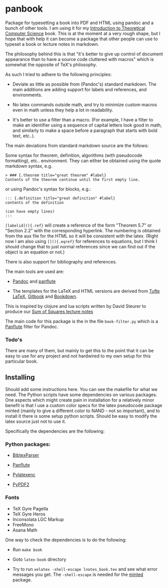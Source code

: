 # panbook

Package for typesetting a book into PDF and HTML using pandoc and a bunch of other tools.
I am using it for my [Introduction to Theoretical Computer Science](https://introtcs.org) book.
This is at the moment at a very rough shape, but I hope that with help it can become a package that other people can use to typeset a book or lecture notes in markdown.

The philosophy behind this is that "it's better to give up control of document appearance than to have a source code cluttered with macros" which is somewhat the opposite of TeX's philosophy.

As such I tried to adhere to the following principles:

* Deviate as little as possible from (Pandoc's) standard markdown. The main additions are adding support for labels and references, and environments. 

* No latex commands outside math, and try to minimize custom macros even in math unless they help a lot in readability.

* It's better to use a filter than a macro. (For example, I have a filter to make an identifier using a  sequence of capital letters look good in math, and similarly to make a space before a paragraph that starts with bold text, etc..). 

The main deviations from standard markdown source are the follows:

Some syntax for theorem, definition, algorithms (with pseudocode formatting), etc.. environment. They can either be obtained using the quote markdown syntax, e.g. 

```
> ### {.theorem title="great theorem" #label}
Contents of the theorem continue until the first empty line.

```
or using Pandoc's syntax for blocks, e.g.:

```
::: {.definition title="great definition" #label}
contents of the definition

(can have empty lines)
:::
```

`[labelid](){.ref}` will create a reference of the form "Theorem 5.7" or "Section 2.2" with the corresponding hyperlink. The numbering is obtained from the aux file for the HTML so it will be consistent with the latex.
(Right now I am also using `[](){.eqref}` for references to equations, but I think I should change that to just normal references since we can find out if the object is an equation or not.)

There is also support for bibliography and references.

The main tools are used are:

*  [Pandoc](https://pandoc.org/) and  [panflute](http://scorreia.com/software/panflute/) 

*  The templates for the LaTeX and HTML versions are derived from   [Tufte LaTeX](https://tufte-latex.github.io/tufte-latex/), [Gitbook](https://www.gitbook.com/) and [Bookdown](https://bookdown.org/). 


This is inspired by clojure and lua scripts written by David Steurer to produce our [Sum of Squares lecture notes](https://sumofsquares.org)

The main code for this package is the in the file  `book-filter.py` which is a [Panflute](http://scorreia.com/software/panflute/) filter for Pandoc.


### Todo's

There are many of them, but mainly to get this to the point that it can be easy to use for any project and not hardwired to my own setup for this particular book.

## Installing

Should add some instructions here. You can see the makefile for what we need. 
The Python scripts have some dependencies on various packages.
One aspects which might create pain in installation for a relatively minor benefit is that I use a custom color specs for the latex pseudocode package minted (mainly to give a different color to NAND - not so important), and to install it there is some setup python scripts. 
Should be easy to modify the latex source just not to use it. 

Specifically the dependencies are the following:

### Python packages:

* [BibtexParser](https://bibtexparser.readthedocs.io/en/master/)

* [Panflute](http://scorreia.com/software/panflute/) 

* [Pylatexenc](https://pypi.org/project/pylatexenc/)

* [PyPDF2](https://pythonhosted.org/PyPDF2/)


### Fonts

* TeX Gyre Pagella
* TeX Gyre Heros
* Inconsolata LGC Markup
* FreeMono
* Asana Math



One way to check the dependencies is to do the following: 

* Run `make book`

* Goto `latex-book` directory

* Try to run `xelatex -shell-escape lnotes_book.tex` and see what error messages you get. The `-shell-escape` is needed for the [minted](https://ctan.org/pkg/minted?lang=en) package.





